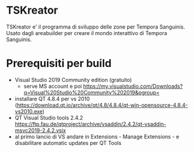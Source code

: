 # TSKreator
TSKreator e' il programma di sviluppo delle zone per Tempora Sanguinis.
Usato dagli areabuilder per creare il mondo interattivo di Tempora Sanguinis.

# Prerequisiti per build

- Visual Studio 2019 Community edition (gratuito)
  - serve MS account e poi https://my.visualstudio.com/Downloads?q=Visual%20Studio%20Community%202019&pgroup=
- installare QT 4.8.4 per vs 2010 (https://download.qt.io/archive/qt/4.8/4.8.4/qt-win-opensource-4.8.4-vs2010.exe)
- QT Visual Studio tools 2.4.2 https://ftp.fau.de/qtproject/archive/vsaddin/2.4.2/qt-vsaddin-msvc2019-2.4.2.vsix
- al primo lancio di VS andare in Extensions - Manage Extensions - e disabilitare automatic updates per QT Tools
